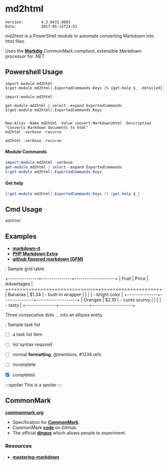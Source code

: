 # md2html #


~~~
Version:        4.3.6415.8603
Date:           2017-05-15T23-53
~~~

md2html is a PowerShell module to automate converting Markdown into html files. 

Uses the __[Markdig](https://github.com/lunet-io/markdig)__ CommonMark compliant, extensible Markdown processor for .NET.

## Powershell Usage

~~~
import-module md2html
$(get-module md2html).ExportedCommands.Keys |% {get-help $_ -detailed}
~~~


~~~
import-module md2html

get-module md2html | select -expand ExportedCommands
$(get-module md2html).ExportedCommands.Keys
~~~

~~~

New-Alias -Name md2html -Value convert-Markdown2Html -Description "Converts Markdown documents to html"
md2html -verbose -recurse
~~~



```batch
md2html -verbose -recurse
```
#### Module Commands


```powershell
import-module md2html -verbose
get-module md2html | select -expand ExportedCommands
$(get-module md2html).ExportedCommands.Keys
```

#### Get help ####

```powershell
$(get-module md2html).ExportedCommands.Keys |% {get-help $_}
```

## Cmd Usage ##

~~~
md2html 

~~~


## Examples ##

- __[markdown-it](examples\markdown-it.demo.html)__ 
- __[ PHP Markdown Extra ](https://michelf.ca/projects/php-markdown/extra/#spe-attr)__
- __[github flavored markdown (GFM)](examples\github-flavored-markdown.sample_content.html)__  
  
: Sample grid table.

+---------------+---------------+--------------------+
| Fruit         | Price         | Advantages         |
+===============+===============+====================+
| Bananas       | $1.34         | - built-in wrapper |
|               |               | - bright color     |
+---------------+---------------+--------------------+
| Oranges       | $2.10         | - cures scurvy     |
|               |               | - tasty            |
+---------------+---------------+--------------------+  


Three consecutive dots ... into an ellipsis entity

: Sample task list

- [ ] a task list item
- [ ] list syntax required
- [ ] normal **formatting**, @mentions, #1234 refs
- [ ] incomplete
- [x] completed


:::spoiler
This is a spoiler
:::


## CommonMark ##

__[commonmark.org](http://commonmark.org)__ 


* Specification for __[CommonMark](http://spec.commonmark.org)__.
* CommonMark __[code](http://code.commonmark.org)__ on GitHub.
* The official __[dingus](http://try.commonmark.org)__ which allows people to experiment. 


### Resources ###

* __[mastering-markdown](https://guides.github.com/features/mastering-markdown)__




